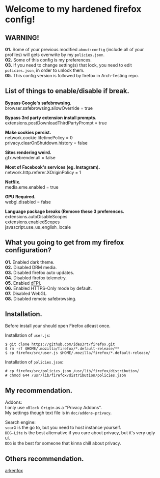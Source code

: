 # Welcome to my hardened firefox config!

## WARNING!
**01.** Some of your previous modified `about:config` (include all of your profiles) will gets overwrite by my `policies.json`.\
**02.** Some of this config is my preferences.\
**03.** If you need to change setting(s) that lock, you need to edit `policies.json`, in order to unlock them.\
**05.** This config version is followed by firefox in Arch-Testing repo.

## List of things to enable/disable if break.
**Bypass Google's safebrowsing.**\
browser.safebrowsing.allowOverride = true

**Bypass 3rd party extension install prompts.**\
extensions.postDownloadThirdPartyPrompt = true

**Make cookies persist.**\
network.cookie.lifetimePolicy = 0\
privacy.clearOnShutdown.history = false

**Sites rendering weird.**\
gfx.webrender.all = false

**Most of Facebook's services (eg. Instagram).**\
network.http.referer.XOriginPolicy = 1

**Netfilx.**\
media.eme.enabled = true

**GPU Required.**\
webgl.disabled = false

**Language package breaks (Remove these 3 preferences.**\
extensions.autoDisableScopes\
extensions.enabledScopes\
javascript.use\_us\_english\_locale

## What you going to get from my firefox configuration?
**01.** Enabled dark theme.\
**02.** Disabled DRM media.\
**03.** Disabled firefox auto updates.\
**04.** Disabled firefox telemetry.\
**05.** Enabled [dFPI](https://bugzilla.mozilla.org/show_bug.cgi?id=1649876).\
**06.** Enabled HTTPS-Only mode by default.\
**07.** Disabled WebGL.\
**08.** Disabled remote safebrowsing.

## Installation.
Before install your should open Firefox atleast once.

Installation of `user.js`:
```
$ git clone https://github.com/ides3rt/firefox.git
$ rm -rf $HOME/.mozilla/firefox/*.default-release/**
$ cp firefox/src/user.js $HOME/.mozilla/firefox/*.default-release/
```
Installation of `policies.json`:
```
# cp firefox/src/policies.json /usr/lib/firefox/distribution/
# chmod 644 /usr/lib/firefox/distribution/policies.json
```

## My recommendation.
Addons:\
I only use `uBlock Origin` as a "Privacy Addons".\
My settings though text file is in `doc/addons-privacy`.

Search engine:\
`searX` is the go to, but you need to host instance yourself.\
`DDG-Lite` is the best alternative if you care about privacy, but it's very ugly ui.\
`DDG` is the best for someone that kinna chill about privacy.

## Others recommendation.
[arkenfox](https://github.com/arkenfox/user.js/wiki)
